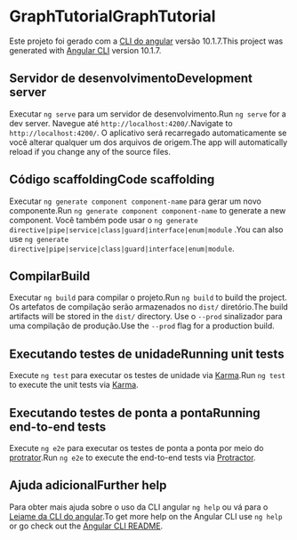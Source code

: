 # <a name="graphtutorial"></a><span data-ttu-id="821f5-101">GraphTutorial</span><span class="sxs-lookup"><span data-stu-id="821f5-101">GraphTutorial</span></span>

<span data-ttu-id="821f5-102">Este projeto foi gerado com a [CLI do angular](https://github.com/angular/angular-cli) versão 10.1.7.</span><span class="sxs-lookup"><span data-stu-id="821f5-102">This project was generated with [Angular CLI](https://github.com/angular/angular-cli) version 10.1.7.</span></span>

## <a name="development-server"></a><span data-ttu-id="821f5-103">Servidor de desenvolvimento</span><span class="sxs-lookup"><span data-stu-id="821f5-103">Development server</span></span>

<span data-ttu-id="821f5-104">Executar `ng serve` para um servidor de desenvolvimento.</span><span class="sxs-lookup"><span data-stu-id="821f5-104">Run `ng serve` for a dev server.</span></span> <span data-ttu-id="821f5-105">Navegue até `http://localhost:4200/`.</span><span class="sxs-lookup"><span data-stu-id="821f5-105">Navigate to `http://localhost:4200/`.</span></span> <span data-ttu-id="821f5-106">O aplicativo será recarregado automaticamente se você alterar qualquer um dos arquivos de origem.</span><span class="sxs-lookup"><span data-stu-id="821f5-106">The app will automatically reload if you change any of the source files.</span></span>

## <a name="code-scaffolding"></a><span data-ttu-id="821f5-107">Código scaffolding</span><span class="sxs-lookup"><span data-stu-id="821f5-107">Code scaffolding</span></span>

<span data-ttu-id="821f5-108">Executar `ng generate component component-name` para gerar um novo componente.</span><span class="sxs-lookup"><span data-stu-id="821f5-108">Run `ng generate component component-name` to generate a new component.</span></span> <span data-ttu-id="821f5-109">Você também pode usar o `ng generate directive|pipe|service|class|guard|interface|enum|module` .</span><span class="sxs-lookup"><span data-stu-id="821f5-109">You can also use `ng generate directive|pipe|service|class|guard|interface|enum|module`.</span></span>

## <a name="build"></a><span data-ttu-id="821f5-110">Compilar</span><span class="sxs-lookup"><span data-stu-id="821f5-110">Build</span></span>

<span data-ttu-id="821f5-111">Executar `ng build` para compilar o projeto.</span><span class="sxs-lookup"><span data-stu-id="821f5-111">Run `ng build` to build the project.</span></span> <span data-ttu-id="821f5-112">Os artefatos de compilação serão armazenados no `dist/` diretório.</span><span class="sxs-lookup"><span data-stu-id="821f5-112">The build artifacts will be stored in the `dist/` directory.</span></span> <span data-ttu-id="821f5-113">Use o `--prod` sinalizador para uma compilação de produção.</span><span class="sxs-lookup"><span data-stu-id="821f5-113">Use the `--prod` flag for a production build.</span></span>

## <a name="running-unit-tests"></a><span data-ttu-id="821f5-114">Executando testes de unidade</span><span class="sxs-lookup"><span data-stu-id="821f5-114">Running unit tests</span></span>

<span data-ttu-id="821f5-115">Execute `ng test` para executar os testes de unidade via [Karma](https://karma-runner.github.io).</span><span class="sxs-lookup"><span data-stu-id="821f5-115">Run `ng test` to execute the unit tests via [Karma](https://karma-runner.github.io).</span></span>

## <a name="running-end-to-end-tests"></a><span data-ttu-id="821f5-116">Executando testes de ponta a ponta</span><span class="sxs-lookup"><span data-stu-id="821f5-116">Running end-to-end tests</span></span>

<span data-ttu-id="821f5-117">Execute `ng e2e` para executar os testes de ponta a ponta por meio do [protrator](http://www.protractortest.org/).</span><span class="sxs-lookup"><span data-stu-id="821f5-117">Run `ng e2e` to execute the end-to-end tests via [Protractor](http://www.protractortest.org/).</span></span>

## <a name="further-help"></a><span data-ttu-id="821f5-118">Ajuda adicional</span><span class="sxs-lookup"><span data-stu-id="821f5-118">Further help</span></span>

<span data-ttu-id="821f5-119">Para obter mais ajuda sobre o uso da CLI angular `ng help` ou vá para o [Leiame da CLI do angular](https://github.com/angular/angular-cli/blob/master/README.md).</span><span class="sxs-lookup"><span data-stu-id="821f5-119">To get more help on the Angular CLI use `ng help` or go check out the [Angular CLI README](https://github.com/angular/angular-cli/blob/master/README.md).</span></span>
